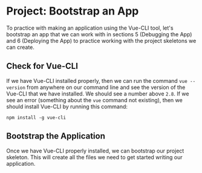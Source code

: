 # Project: Bootstrap an App

To practice with making an application using the Vue-CLI tool, let's bootstrap an app that we can work with in sections 5 (Debugging the App) and 6 (Deploying the App) to practice working with the project skeletons we can create.

## Check for Vue-CLI
If we have Vue-CLI installed properly, then we can run the command `vue --version` from anywhere on our command line and see the version of the Vue-CLI that we have installed. We should see a number above `2.8`. If we see an error (something about the `vue` command not existing), then we should install Vue-CLI by running this command:

```
npm install -g vue-cli
```

## Bootstrap the Application
Once we have Vue-CLI properly installed, we can bootstrap our project skeleton. This will create all the files we need to get started writing our application. 